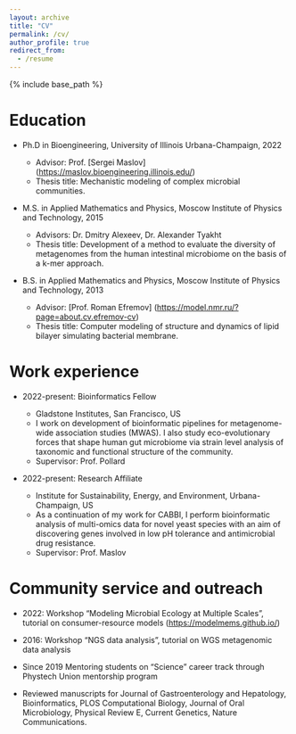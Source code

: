 ```yaml
---
layout: archive
title: "CV"
permalink: /cv/
author_profile: true
redirect_from:
  - /resume
---
```


{% include base_path %}

Education
======
* Ph.D in Bioengineering, University of Illinois Urbana-Champaign, 2022
  * Advisor: Prof. [Sergei Maslov] (https://maslov.bioengineering.illinois.edu/)
  * Thesis title: Mechanistic modeling of complex microbial communities.

* M.S. in Applied Mathematics and Physics, Moscow Institute of Physics and Technology, 2015
  * Advisors: Dr. Dmitry Alexeev, Dr. Alexander Tyakht
  * Thesis title: Development of a method to evaluate the diversity of metagenomes from the human intestinal microbiome on the basis of a k-mer approach. 

* B.S. in Applied Mathematics and Physics, Moscow Institute of Physics and Technology, 2013
  * Advisor: [Prof. Roman Efremov] (https://model.nmr.ru/?page=about.cv.efremov-cv)
  * Thesis title: Computer modeling of structure and dynamics of lipid bilayer simulating bacterial membrane.  


Work experience
======
* 2022-present: Bioinformatics Fellow
  * Gladstone Institutes, San Francisco, US
  * I work on development of bioinformatic pipelines for metagenome-wide association studies (MWAS). I also study eco-evolutionary forces that shape human gut microbiome via strain level analysis of taxonomic and functional structure of the community.
  * Supervisor: Prof. Pollard

* 2022-present: Research Affiliate
  * Institute for Sustainability, Energy, and Environment, Urbana-Champaign, US
  * As a continuation of my work for CABBI, I perform bioinformatic analysis of multi-omics data for novel yeast species with an aim of discovering genes involved in low pH tolerance and antimicrobial drug resistance.
  * Supervisor: Prof. Maslov
  
Community service and outreach
======
* 2022: Workshop “Modeling Microbial Ecology at Multiple Scales”,
tutorial on consumer-resource models (https://modelmems.github.io/)

* 2016: Workshop “NGS data analysis”,
tutorial on WGS metagenomic data analysis

* Since 2019 Mentoring students on “Science” career track through Phystech Union mentorship program

* Reviewed manuscripts for Journal of Gastroenterology and Hepatology, Bioinformatics, PLOS Computational Biology, Journal of Oral Microbiology, Physical Review E, Current Genetics, Nature Communications.
